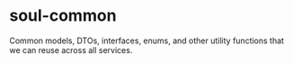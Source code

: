 # soul-common
Common models, DTOs, interfaces, enums, and other utility functions that we can reuse across all services.
